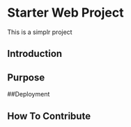 # Starter Web Project
This is a simplr project
## Introduction

## Purpose


##Deployment 


## How To Contribute